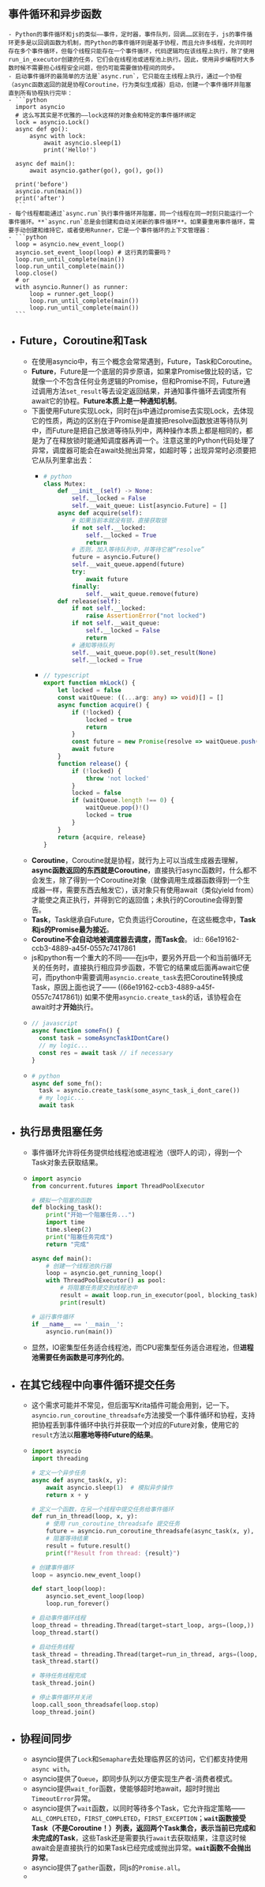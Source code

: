 ## 事件循环和异步函数
	- Python的事件循环和js的类似——事件，定时器，事件队列，回调……区别在于，js的事件循环更多是以回调函数为机制，而Python的事件循环则是基于协程，而且允许多线程，允许同时存在多个事件循环，但每个线程只能存在一个事件循环，代码逻辑均在该线程上执行，除了使用run_in_executor创建的任务，它们会在线程池或进程池上执行。因此，使用异步编程时大多数时候不需要担心线程安全问题，但仍可能需要做协程间的同步。
	- 启动事件循环的最简单的方法是`async.run`，它只能在主线程上执行，通过一个协程（async函数返回的就是协程Coroutine，行为类似生成器）启动，创建一个事件循环并阻塞直到所有协程执行完毕：
	- ```python
	  import asyncio
	  # 这么写其实是不优雅的——lock这样的对象会和特定的事件循环绑定
	  lock = asyncio.Lock()
	  async def go():
	      async with lock:
	          await asyncio.sleep(1)
	          print('Hello!') 
	      
	  async def main():
	      await asyncio.gather(go(), go(), go())
	  
	  print('before')
	  asyncio.run(main())
	  print('after')
	  ```
	- 每个线程都能通过`async.run`执行事件循环并阻塞，同一个线程在同一时刻只能运行一个事件循环。**`async.run`总是会创建和自动关闭新的事件循环**。如果要重用事件循环，需要手动创建和维持它，或者使用Runner，它是一个事件循环的上下文管理器：
	- ```python
	  loop = asyncio.new_event_loop()
	  asyncio.set_event_loop(loop) # 这行真的需要吗？
	  loop.run_until_complete(main())
	  loop.run_until_complete(main())
	  loop.close()
	  # or
	  with asyncio.Runner() as runner:
	      loop = runner.get_loop()
	      loop.run_until_complete(main())
	      loop.run_until_complete(main())
	  ```
- ## Future，Coroutine和Task
	- 在使用asyncio中，有三个概念会常常遇到，Future，Task和Coroutine。
	- **Future**，Future是一个底层的异步原语，如果拿Promise做比较的话，它就像一个不包含任何业务逻辑的Promise，但和Promise不同，Future通过调用方法`set_result`等去设定返回结果，并通知事件循环去调度所有await它的协程。**Future本质上是一种通知机制**。
	- 下面使用Future实现Lock，同时在js中通过promise去实现Lock，去体现它的性质，两边的区别在于Promise是直接把resolve函数放进等待队列中，而Future是把自己放进等待队列中，两种操作本质上都是相同的，都是为了在释放锁时能通知调度器再调一个。注意这里的Python代码处理了异常，调度器可能会在await处抛出异常，如超时等；出现异常时必须要把它从队列里拿出去：
		- ```python
		  # python
		  class Mutex:
		      def __init__(self) -> None:
		          self.__locked = False
		          self.__wait_queue: List[asyncio.Future] = []
		      async def acquire(self):
		          # 如果当前本就没有锁，直接获取锁
		          if not self.__locked:
		              self.__locked = True
		              return
		          # 否则，加入等待队列中，并等待它被“resolve”
		          future = asyncio.Future()
		          self.__wait_queue.append(future)
		          try:
		              await future
		          finally:
		              self.__wait_queue.remove(future)
		      def release(self):
		          if not self.__locked:
		              raise AssertionError("not locked")
		          if not self.__wait_queue:
		              self.__locked = False
		              return
		          # 通知等待队列
		          self.__wait_queue.pop(0).set_result(None)
		          self.__locked = True
		  ```
		- ```typescript
		  // typescript
		  export function mkLock() {
		      let locked = false
		      const waitQueue: ((...arg: any) => void)[] = []
		      async function acquire() {
		          if (!locked) {
		              locked = true
		              return
		          }
		          const future = new Promise(resolve => waitQueue.push(resolve))
		          await future
		      }
		      function release() {
		          if (!locked) {
		              throw 'not locked'
		          }
		          locked = false
		          if (waitQueue.length !== 0) {
		              waitQueue.pop()!()
		              locked = true
		          }
		      }
		      return {acquire, release}
		  }
		  ```
	- **Coroutine**，Coroutine就是协程，就行为上可以当成生成器去理解，**async函数返回的东西就是Coroutine**，直接执行async函数时，什么都不会发生，除了得到一个Coroutine对象（就像调用生成器函数得到一个生成器一样，需要东西去触发它），该对象只有使用await（类似yield from）才能使之真正执行，并得到它的返回值；未执行的Coroutine会得到警告。
	- **Task**，Task继承自Future，它负责运行Coroutine，在这些概念中，**Task和js的Promise最为接近**。
	- **Coroutine不会自动地被调度器去调度，而Task会**。
	  id:: 66e19162-ccb3-4889-a45f-0557c7417861
	- js和python有一个重大的不同——在js中，要另外开启一个和当前循环无关的任务时，直接执行相应异步函数，不管它的结果或后面再await它便可，而python中需要调用`asyncio.create_task`去把Coroutine转换成Task，原因上面也说了—— ((66e19162-ccb3-4889-a45f-0557c7417861)) 如果不使用`asyncio.create_task`的话，该协程会在await时才**开始**执行。
	- ```javascript
	  // javascript
	  async function someFn() {
	    const task = someAsyncTaskIDontCare()
	    // my logic...
	    const res = await task // if necessary
	  }
	  ```
	- ```python
	  # python
	  async def some_fn():
	    task = asyncio.create_task(some_async_task_i_dont_care())
	    # my logic...
	    await task
	  ```
- ## 执行昂贵阻塞任务
	- 事件循环允许将任务提供给线程池或进程池（很吓人的词），得到一个Task对象去获取结果。
	- ```python
	  import asyncio
	  from concurrent.futures import ThreadPoolExecutor
	  
	  # 模拟一个阻塞的函数
	  def blocking_task():
	      print("开始一个阻塞任务...")
	      import time
	      time.sleep(2)
	      print("阻塞任务完成")
	      return "完成"
	  
	  async def main():
	      # 创建一个线程池执行器
	      loop = asyncio.get_running_loop()
	      with ThreadPoolExecutor() as pool:
	          # 将阻塞任务提交到线程池中
	          result = await loop.run_in_executor(pool, blocking_task)
	          print(result)
	  
	  # 运行事件循环
	  if __name__ == '__main__':
	      asyncio.run(main())
	  ```
	- 显然，IO密集型任务适合线程池，而CPU密集型任务适合进程池，但**进程池需要任务函数是可序列化的**。
- ## 在其它线程中向事件循环提交任务
	- 这个需求可能并不常见，但后面写Krita插件可能会用到，记一下。`asyncio.run_coroutine_threadsafe`方法接受一个事件循环和协程，支持把协程丢到事件循环中执行并获取一个对应的Future对象，使用它的`result`方法以**阻塞地等待Future的结果**。
	- ```python
	  import asyncio
	  import threading
	  
	  # 定义一个异步任务
	  async def async_task(x, y):
	      await asyncio.sleep(1)  # 模拟异步操作
	      return x + y
	  
	  # 定义一个函数，在另一个线程中提交任务给事件循环
	  def run_in_thread(loop, x, y):
	      # 使用 run_coroutine_threadsafe 提交任务
	      future = asyncio.run_coroutine_threadsafe(async_task(x, y), loop)
	      # 阻塞等待结果
	      result = future.result()
	      print(f"Result from thread: {result}")
	  
	  # 创建事件循环
	  loop = asyncio.new_event_loop()
	  
	  def start_loop(loop):
	      asyncio.set_event_loop(loop)
	      loop.run_forever()
	  
	  # 启动事件循环线程
	  loop_thread = threading.Thread(target=start_loop, args=(loop,))
	  loop_thread.start()
	  
	  # 启动任务线程
	  task_thread = threading.Thread(target=run_in_thread, args=(loop, 10, 20))
	  task_thread.start()
	  
	  # 等待任务线程完成
	  task_thread.join()
	  
	  # 停止事件循环并关闭
	  loop.call_soon_threadsafe(loop.stop)
	  loop_thread.join()
	  
	  ```
- ## 协程间同步
	- asyncio提供了`Lock`和`Semaphare`去处理临界区的访问，它们都支持使用`async with`。
	- asyncio提供了`Queue`，即同步队列以方便实现生产者-消费者模式。
	- asyncio提供`wait_for`函数，使能够超时地await，超时时抛出`TimeoutError`异常。
	- asyncio提供了`wait`函数，以同时等待多个Task，它允许指定策略——`ALL_COMPLETED`，`FIRST_COMPLETED`，`FIRST_EXCEPTION`；**`wait`函数接受Task（不是Coroutine！）列表，返回两个Task集合，表示当前已完成和未完成的Task**，这些Task还是需要执行`await`去获取结果，注意这时候await会是直接执行的如果Task已经完成或抛出异常。**`wait`函数不会抛出异常**。
	- asyncio提供了`gather`函数，同js的`Promise.all`。
	-